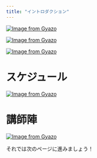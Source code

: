 ```yaml
---
title: "イントロダクション"
---
```


[![Image from Gyazo](https://i.gyazo.com/9a5a34034258fead923b4813cede6da6.png)](https://gyazo.com/9a5a34034258fead923b4813cede6da6)

[![Image from Gyazo](https://i.gyazo.com/69d77c31ac0f22b1727b77c6bb725e23.png)](https://gyazo.com/69d77c31ac0f22b1727b77c6bb725e23)

[![Image from Gyazo](https://i.gyazo.com/5e6b0b117869f3b480145fde9aba9ca4.png)](https://gyazo.com/5e6b0b117869f3b480145fde9aba9ca4)

# スケジュール

[![Image from Gyazo](https://i.gyazo.com/2dfff7276fcc55db4605f7d4534e40ee.png)](https://gyazo.com/2dfff7276fcc55db4605f7d4534e40ee)

# 講師陣

[![Image from Gyazo](https://i.gyazo.com/dd306200852a82b878963f90a2220370.png)](https://gyazo.com/dd306200852a82b878963f90a2220370)

それでは次のページに進みましょう！